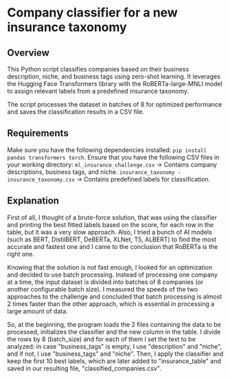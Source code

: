 # Company classifier for a new insurance taxonomy
## Overview
This Python script classifies companies based on their business description, niche, and business tags using zero-shot learning. It leverages the Hugging Face Transformers library with the RoBERTa-large-MNLI model to assign relevant labels from a predefined insurance taxonomy.

The script processes the dataset in batches of 8 for optimized performance and saves the classification results in a CSV file.

## Requirements
Make sure you have the following dependencies installed: `pip install pandas transformers torch`. Ensure that you have the following CSV files in your working directory: `ml_insurance_challenge.csv` → Contains company descriptions, business tags, and niche.
`insurance_taxonomy - insurance_taxonomy.csv` → Contains predefined labels for classification.

## Explanation
First of all, I thought of a brute-force solution, that was using the classifier and printing the best fitted labels based on the score, for each row in the table, but it was a very slow approach. Also, I tried a bunch of AI models (such as BERT, DistilBERT, DeBERTa, XLNet, T5, ALBERT) to find the most accurate and fastest one and I came to the conclusion that RoBERTa is the right one.

Knowing that the solution is not fast enough, I looked for an optimization and decided to use batch processing. Instead of processing one company at a time, the input dataset is divided into batches of 8 companies (or another configurable batch size). I measured the speeds of the two approaches to the challenge and concluded that batch processing is almost 2 times faster than the other approach, which is essential in processing a large amount of data.

So, at the beginning, the program loads the 2 files containing the data to be processed, initializes the classifier and the new column in the table. I divide the rows by 8 (batch_size) and for each of them I set the text to be analyzed: in case "business_tags" is empty, I use "description" and "niche", and if not, I use "business_tags" and "niche". Then, I apply the classifier and keep the first 10 best labels, which are later added to "insurance_table" and saved in our resulting file, "classified_companies.csv".

